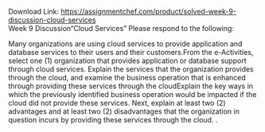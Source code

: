 Download Link: https://assignmentchef.com/product/solved-week-9-discussion-cloud-services
<br>
Week 9 Discussion“Cloud Services” Please respond to the following:

Many organizations are using cloud services to provide application and database services to their users and their customers.From the e-Activities, select one (1) organization that provides application or database support through cloud services. Explain the services that the organization provides through the cloud, and examine the business operation that is enhanced through providing these services through the cloudExplain the key ways in which the previously identified business operation would be impacted if the cloud did not provide these services. Next, explain at least two (2) advantages and at least two (2) disadvantages that the organization in question incurs by providing these services through the cloud. .